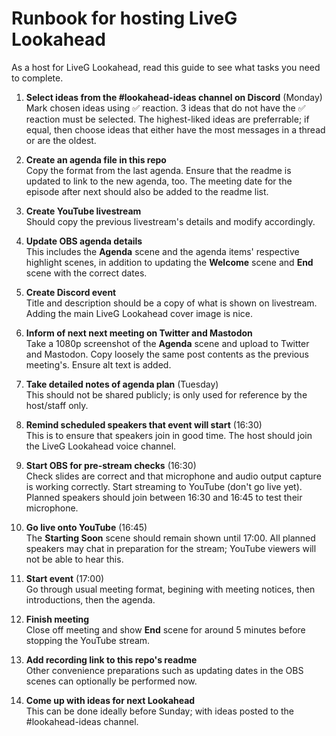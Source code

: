 # Runbook for hosting LiveG Lookahead
As a host for LiveG Lookahead, read this guide to see what tasks you need to complete.

1. **Select ideas from the #lookahead-ideas channel on Discord** (Monday)<br>
  Mark chosen ideas using ✅ reaction. 3 ideas that do not have the ✅ reaction must be selected. The highest-liked ideas are preferrable; if equal, then choose ideas that either have the most messages in a thread or are the oldest.

2. **Create an agenda file in this repo**<br>
  Copy the format from the last agenda. Ensure that the readme is updated to link to the new agenda, too. The meeting date for the episode after next should also be added to the readme list.

3. **Create YouTube livestream**<br>
  Should copy the previous livestream's details and modify accordingly.

4. **Update OBS agenda details**<br>
  This includes the **Agenda** scene and the agenda items' respective highlight scenes, in addition to updating the **Welcome** scene and **End** scene with the correct dates.

5. **Create Discord event**<br>
  Title and description should be a copy of what is shown on livestream. Adding the main LiveG Lookahead cover image is nice.

6. **Inform of next next meeting on Twitter and Mastodon**<br>
  Take a 1080p screenshot of the **Agenda** scene and upload to Twitter and Mastodon. Copy loosely the same post contents as the previous meeting's. Ensure alt text is added.

7. **Take detailed notes of agenda plan** (Tuesday)<br>
  This should not be shared publicly; is only used for reference by the host/staff only.
  
8. **Remind scheduled speakers that event will start** (16:30)<br>
  This is to ensure that speakers join in good time. The host should join the LiveG Lookahead voice channel.

9. **Start OBS for pre-stream checks** (16:30)<br>
  Check slides are correct and that microphone and audio output capture is working correctly. Start streaming to YouTube (don't go live yet). Planned speakers should join between 16:30 and 16:45 to test their microphone.

10. **Go live onto YouTube** (16:45)<br>
  The **Starting Soon** scene should remain shown until 17:00. All planned speakers may chat in preparation for the stream; YouTube viewers will not be able to hear this.

11. **Start event** (17:00)<br>
  Go through usual meeting format, begining with meeting notices, then introductions, then the agenda.

12. **Finish meeting**<br>
  Close off meeting and show **End** scene for around 5 minutes before stopping the YouTube stream.

13. **Add recording link to this repo's readme**<br>
  Other convenience preparations such as updating dates in the OBS scenes can optionally be performed now.

14. **Come up with ideas for next Lookahead**<br>
  This can be done ideally before Sunday; with ideas posted to the #lookahead-ideas channel.
